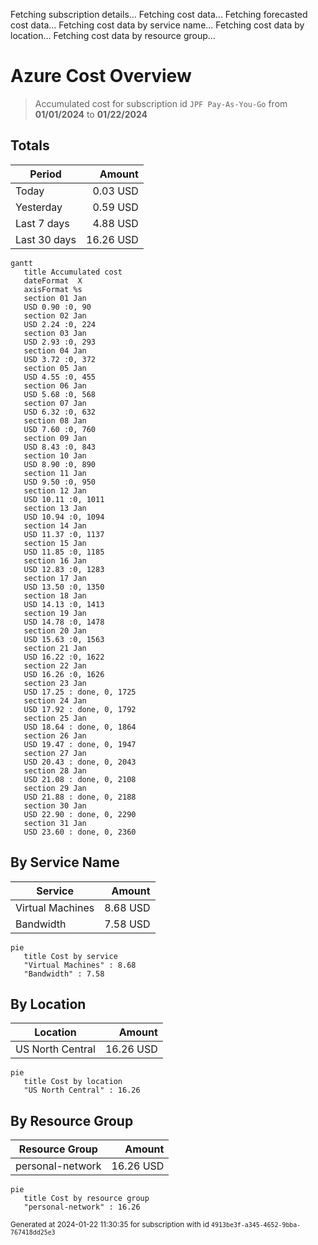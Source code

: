 Fetching subscription details...
Fetching cost data...
Fetching forecasted cost data...
Fetching cost data by service name...
Fetching cost data by location...
Fetching cost data by resource group...
# Azure Cost Overview

> Accumulated cost for subscription id `JPF Pay-As-You-Go` from **01/01/2024** to **01/22/2024**

## Totals

|Period|Amount|
|---|---:|
|Today|0.03 USD|
|Yesterday|0.59 USD|
|Last 7 days|4.88 USD|
|Last 30 days|16.26 USD|

```mermaid
gantt
   title Accumulated cost
   dateFormat  X
   axisFormat %s
   section 01 Jan
   USD 0.90 :0, 90
   section 02 Jan
   USD 2.24 :0, 224
   section 03 Jan
   USD 2.93 :0, 293
   section 04 Jan
   USD 3.72 :0, 372
   section 05 Jan
   USD 4.55 :0, 455
   section 06 Jan
   USD 5.68 :0, 568
   section 07 Jan
   USD 6.32 :0, 632
   section 08 Jan
   USD 7.60 :0, 760
   section 09 Jan
   USD 8.43 :0, 843
   section 10 Jan
   USD 8.90 :0, 890
   section 11 Jan
   USD 9.50 :0, 950
   section 12 Jan
   USD 10.11 :0, 1011
   section 13 Jan
   USD 10.94 :0, 1094
   section 14 Jan
   USD 11.37 :0, 1137
   section 15 Jan
   USD 11.85 :0, 1185
   section 16 Jan
   USD 12.83 :0, 1283
   section 17 Jan
   USD 13.50 :0, 1350
   section 18 Jan
   USD 14.13 :0, 1413
   section 19 Jan
   USD 14.78 :0, 1478
   section 20 Jan
   USD 15.63 :0, 1563
   section 21 Jan
   USD 16.22 :0, 1622
   section 22 Jan
   USD 16.26 :0, 1626
   section 23 Jan
   USD 17.25 : done, 0, 1725
   section 24 Jan
   USD 17.92 : done, 0, 1792
   section 25 Jan
   USD 18.64 : done, 0, 1864
   section 26 Jan
   USD 19.47 : done, 0, 1947
   section 27 Jan
   USD 20.43 : done, 0, 2043
   section 28 Jan
   USD 21.08 : done, 0, 2108
   section 29 Jan
   USD 21.88 : done, 0, 2188
   section 30 Jan
   USD 22.90 : done, 0, 2290
   section 31 Jan
   USD 23.60 : done, 0, 2360
```

## By Service Name

|Service|Amount|
|---|---:|
|Virtual Machines|8.68 USD|
|Bandwidth|7.58 USD|

```mermaid
pie
   title Cost by service
   "Virtual Machines" : 8.68
   "Bandwidth" : 7.58
```

## By Location

|Location|Amount|
|---|---:|
|US North Central|16.26 USD|

```mermaid
pie
   title Cost by location
   "US North Central" : 16.26
```

## By Resource Group

|Resource Group|Amount|
|---|---:|
|personal-network|16.26 USD|

```mermaid
pie
   title Cost by resource group
   "personal-network" : 16.26
```

<sup>Generated at 2024-01-22 11:30:35 for subscription with id `4913be3f-a345-4652-9bba-767418dd25e3`</sup>
